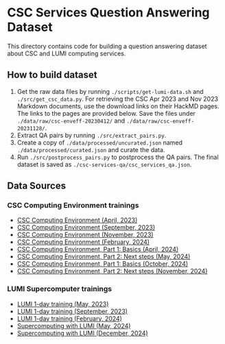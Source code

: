 # CSC Services Question Answering Dataset

This directory contains code for building a question answering dataset about
CSC and LUMI computing services.

## How to build dataset

1. Get the raw data files by running `./scripts/get-lumi-data.sh` and
   `./src/get_csc_data.py`. For retrieving the CSC Apr 2023 and Nov 2023
   Markdown documents, use the download links on their HackMD pages. The links
   to the pages are provided below. Save the files under
   `./data/raw/csc-enveff-20230412/` and `./data/raw/csc-enveff-20231128/`.
2. Extract QA pairs by running `./src/extract_pairs.py`.
3. Create a copy of `./data/processed/uncurated.json` named
   `./data/processed/curated.json` and curate the data.
4. Run `./src/postprocess_pairs.py` to postprocess the QA pairs. The final
   dataset is saved as `./csc-services-qa/csc_services_qa.json`.

## Data Sources

### CSC Computing Environment trainings

* [CSC Computing Environment (April, 2023)](https://hackmd.io/lccV7miXRdyTqoSXqmGSxw)
* [CSC Computing Environment (September, 2023)](https://hackmd.io/@CSCBioMaria/ByS0nTrTh)
* [CSC Computing Environment (November, 2023)](https://hackmd.io/Ms9qP6YSSU-Nq_aEdnZn3Q)
* [CSC Computing Environment (February, 2024)](https://hackmd.io/@CSCBioMaria/Bk00RUSdp#)
* [CSC Computing Environment, Part 1: Basics (April, 2024)](https://hackmd.io/@CSCBioMaria/enveffapril2024)
* [CSC Computing Environment, Part 2: Next steps (May, 2024)](https://hackmd.io/@CSCBioMaria/enveffmay2024)
* [CSC Computing Environment, Part 1: Basics (October, 2024)](https://hackmd.io/@CSCBioMaria/rkcTtCUaR)
* [CSC Computing Environment, Part 2: Next steps (November, 2024)](https://hackmd.io/@CSCBioMaria/part2Nov24)

### LUMI Supercomputer trainings

* [LUMI 1-day training (May, 2023)](https://github.com/Lumi-supercomputer/LUMI-training-materials/tree/main/docs/1day-20230509)
* [LUMI 1-day training (September, 2023)](https://github.com/Lumi-supercomputer/LUMI-training-materials/tree/main/docs/1day-20230921)
* [LUMI 1-day training (February, 2024)](https://github.com/Lumi-supercomputer/LUMI-training-materials/tree/main/docs/1day-20240208)
* [Supercomputing with LUMI (May, 2024)](https://github.com/Lumi-supercomputer/LUMI-training-materials/tree/main/docs/2day-20240502)
* [Supercomputing with LUMI (December, 2024)](https://github.com/Lumi-supercomputer/LUMI-training-materials/tree/main/docs/2day-20241210)
